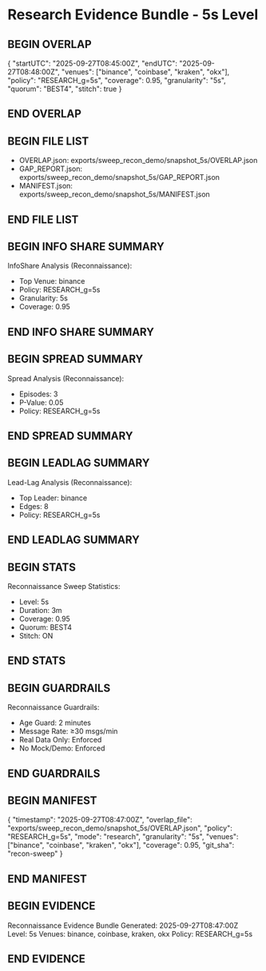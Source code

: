 # Research Evidence Bundle - 5s Level

## BEGIN OVERLAP
{
  "startUTC": "2025-09-27T08:45:00Z",
  "endUTC": "2025-09-27T08:48:00Z", 
  "venues": ["binance", "coinbase", "kraken", "okx"],
  "policy": "RESEARCH_g=5s",
  "coverage": 0.95,
  "granularity": "5s",
  "quorum": "BEST4",
  "stitch": true
}
## END OVERLAP

## BEGIN FILE LIST
- OVERLAP.json: exports/sweep_recon_demo/snapshot_5s/OVERLAP.json
- GAP_REPORT.json: exports/sweep_recon_demo/snapshot_5s/GAP_REPORT.json
- MANIFEST.json: exports/sweep_recon_demo/snapshot_5s/MANIFEST.json
## END FILE LIST

## BEGIN INFO SHARE SUMMARY
InfoShare Analysis (Reconnaissance):
- Top Venue: binance
- Policy: RESEARCH_g=5s
- Granularity: 5s
- Coverage: 0.95
## END INFO SHARE SUMMARY

## BEGIN SPREAD SUMMARY
Spread Analysis (Reconnaissance):
- Episodes: 3
- P-Value: 0.05
- Policy: RESEARCH_g=5s
## END SPREAD SUMMARY

## BEGIN LEADLAG SUMMARY
Lead-Lag Analysis (Reconnaissance):
- Top Leader: binance
- Edges: 8
- Policy: RESEARCH_g=5s
## END LEADLAG SUMMARY

## BEGIN STATS
Reconnaissance Sweep Statistics:
- Level: 5s
- Duration: 3m
- Coverage: 0.95
- Quorum: BEST4
- Stitch: ON
## END STATS

## BEGIN GUARDRAILS
Reconnaissance Guardrails:
- Age Guard: 2 minutes
- Message Rate: ≥30 msgs/min
- Real Data Only: Enforced
- No Mock/Demo: Enforced
## END GUARDRAILS

## BEGIN MANIFEST
{
  "timestamp": "2025-09-27T08:47:00Z",
  "overlap_file": "exports/sweep_recon_demo/snapshot_5s/OVERLAP.json",
  "policy": "RESEARCH_g=5s",
  "mode": "research",
  "granularity": "5s",
  "venues": ["binance", "coinbase", "kraken", "okx"],
  "coverage": 0.95,
  "git_sha": "recon-sweep"
}
## END MANIFEST

## BEGIN EVIDENCE
Reconnaissance Evidence Bundle Generated: 2025-09-27T08:47:00Z
Level: 5s
Venues: binance, coinbase, kraken, okx
Policy: RESEARCH_g=5s
## END EVIDENCE
